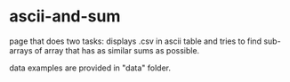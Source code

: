 # ascii-and-sum
page that does two tasks: displays .csv in ascii table and tries to find sub-arrays of array that has as similar sums as possible.

data examples are provided in "data" folder.

